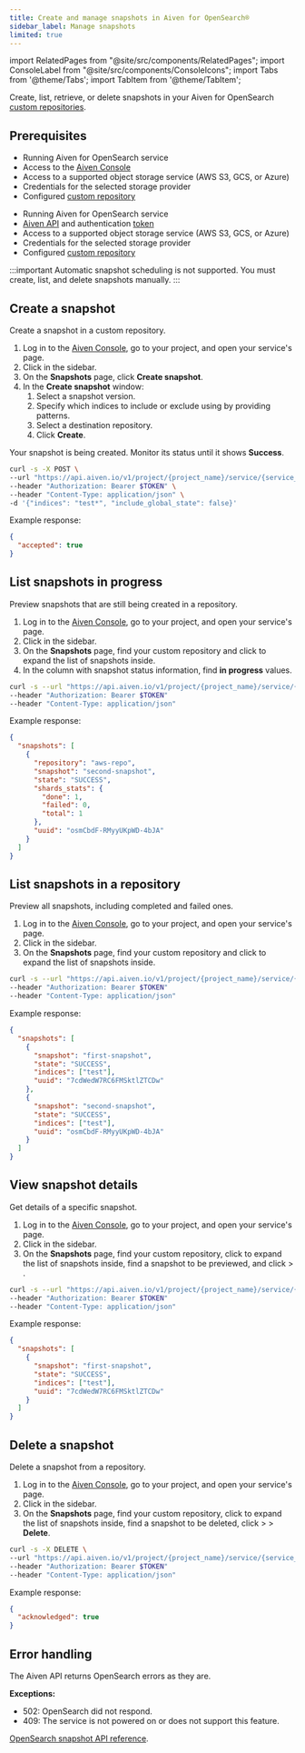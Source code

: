 ```yaml
---
title: Create and manage snapshots in Aiven for OpenSearch®
sidebar_label: Manage snapshots
limited: true
---
```

import RelatedPages from "@site/src/components/RelatedPages";
import ConsoleLabel from "@site/src/components/ConsoleIcons";
import Tabs from '@theme/Tabs';
import TabItem from '@theme/TabItem';

Create, list, retrieve, or delete snapshots in your Aiven for OpenSearch [custom repositories](/docs/products/opensearch/howto/custom-repositories).

## Prerequisites

<Tabs groupId="group1">
<TabItem value="gui" label="Console" default>

- Running Aiven for OpenSearch service
- Access to the [Aiven Console](https://console.aiven.io/)
- Access to a supported object storage service (AWS S3, GCS, or Azure)
- Credentials for the selected storage provider
- Configured [custom repository](/docs/products/opensearch/howto/custom-repositories)

</TabItem>
<TabItem value="api" label="API">

- Running Aiven for OpenSearch service
- [Aiven API](/docs/tools/api) and authentication [token](/docs/platform/howto/create_authentication_token)
- Access to a supported object storage service (AWS S3, GCS, or Azure)
- Credentials for the selected storage provider
- Configured [custom repository](/docs/products/opensearch/howto/custom-repositories)

</TabItem>
</Tabs>

:::important
Automatic snapshot scheduling is not supported. You must create, list, and delete snapshots
manually.
:::

## Create a snapshot

Create a snapshot in a custom repository.

<Tabs groupId="group1">
<TabItem value="gui" label="Console" default>

1. Log in to the [Aiven Console](https://console.aiven.io/), go to your project, and
   open your service's page.
1. Click <ConsoleLabel name="snapshots"/> in the sidebar.
1. On the **Snapshots** page, click **Create snapshot**.
1. In the **Create snapshot** window:
   1. Select a snapshot version.
   1. Specify which indices to include or exclude using by providing patterns.
   1. Select a destination repository.
   1. Click **Create**.

Your snapshot is being created. Monitor its status until it shows **Success**.

</TabItem>
<TabItem value="api" label="API">

```sh
curl -s -X POST \
--url "https://api.aiven.io/v1/project/{project_name}/service/{service_name}/opensearch/_snapshot/aws-repo/first-snapshot" \
--header "Authorization: Bearer $TOKEN" \
--header "Content-Type: application/json" \
-d '{"indices": "test*", "include_global_state": false}'
```

Example response:

```json
{
  "accepted": true
}
```

</TabItem>
</Tabs>

## List snapshots in progress

Preview snapshots that are still being created in a repository.

<Tabs groupId="group1">
<TabItem value="gui" label="Console" default>

1. Log in to the [Aiven Console](https://console.aiven.io/), go to your project, and
   open your service's page.
1. Click <ConsoleLabel name="snapshots"/> in the sidebar.
1. On the **Snapshots** page, find your custom repository and click
   <ConsoleLabel name="downarrow"/> to expand the list of snapshots inside.
1. In the column with snapshot status information, find **in progress** values.

</TabItem>
<TabItem value="api" label="API">

```sh
curl -s --url "https://api.aiven.io/v1/project/{project_name}/service/{service_name}/opensearch/_snapshot/aws-repo/_status" \
--header "Authorization: Bearer $TOKEN"
--header "Content-Type: application/json"
```

Example response:

```json
{
  "snapshots": [
    {
      "repository": "aws-repo",
      "snapshot": "second-snapshot",
      "state": "SUCCESS",
      "shards_stats": {
        "done": 1,
        "failed": 0,
        "total": 1
      },
      "uuid": "osmCbdF-RMyyUKpWD-4bJA"
    }
  ]
}
```

</TabItem>
</Tabs>

## List snapshots in a repository

Preview all snapshots, including completed and failed ones.

<Tabs groupId="group1">
<TabItem value="gui" label="Console" default>

1. Log in to the [Aiven Console](https://console.aiven.io/), go to your project, and
   open your service's page.
1. Click <ConsoleLabel name="snapshots"/> in the sidebar.
1. On the **Snapshots** page, find your custom repository and click
   <ConsoleLabel name="downarrow"/> to expand the list of snapshots inside.

</TabItem>
<TabItem value="api" label="API">

```sh
curl -s --url "https://api.aiven.io/v1/project/{project_name}/service/{service_name}/opensearch/_snapshot/aws-repo/_all" \
--header "Authorization: Bearer $TOKEN"
--header "Content-Type: application/json"
```

Example response:

```json
{
  "snapshots": [
    {
      "snapshot": "first-snapshot",
      "state": "SUCCESS",
      "indices": ["test"],
      "uuid": "7cdWedW7RC6FMSktlZTCDw"
    },
    {
      "snapshot": "second-snapshot",
      "state": "SUCCESS",
      "indices": ["test"],
      "uuid": "osmCbdF-RMyyUKpWD-4bJA"
    }
  ]
}
```

</TabItem>
</Tabs>

## View snapshot details

Get details of a specific snapshot.

<Tabs groupId="group1">
<TabItem value="gui" label="Console" default>

1. Log in to the [Aiven Console](https://console.aiven.io/), go to your project, and
   open your service's page.
1. Click <ConsoleLabel name="snapshots"/> in the sidebar.
1. On the **Snapshots** page, find your custom repository, click
   <ConsoleLabel name="downarrow"/> to expand the list of snapshots inside, find a snapshot
   to be previewed, and click <ConsoleLabel name="actions"/> > <ConsoleLabel name="viewsnapshot"/>.

</TabItem>
<TabItem value="api" label="API">

```sh
curl -s --url "https://api.aiven.io/v1/project/{project_name}/service/{service_name}/opensearch/_snapshot/aws-repo/first-snapshot" \
--header "Authorization: Bearer $TOKEN"
--header "Content-Type: application/json"
```

Example response:

```json
{
  "snapshots": [
    {
      "snapshot": "first-snapshot",
      "state": "SUCCESS",
      "indices": ["test"],
      "uuid": "7cdWedW7RC6FMSktlZTCDw"
    }
  ]
}
```

</TabItem>
</Tabs>

## Delete a snapshot

Delete a snapshot from a repository.

<Tabs groupId="group1">
<TabItem value="gui" label="Console" default>

1. Log in to the [Aiven Console](https://console.aiven.io/), go to your project, and
   open your service's page.
1. Click <ConsoleLabel name="snapshots"/> in the sidebar.
1. On the **Snapshots** page, find your custom repository, click
   <ConsoleLabel name="downarrow"/> to expand the list of snapshots inside, find a snapshot
   to be deleted, click <ConsoleLabel name="actions"/> >
   <ConsoleLabel name="deletesnapshot"/> > **Delete**.

</TabItem>
<TabItem value="api" label="API">

```sh
curl -s -X DELETE \
--url "https://api.aiven.io/v1/project/{project_name}/service/{service_name}/opensearch/_snapshot/aws-repo/first-snapshot" \
--header "Authorization: Bearer $TOKEN"
--header "Content-Type: application/json"
```

Example response:

```json
{
  "acknowledged": true
}
```

</TabItem>
</Tabs>

## Error handling

The Aiven API returns OpenSearch errors as they are.

**Exceptions:**

- 502: OpenSearch did not respond.
- 409: The service is not powered on or does not support this feature.

<RelatedPages/>

[OpenSearch snapshot API reference](https://opensearch.org/docs/latest/api-reference/snapshots/index/).
